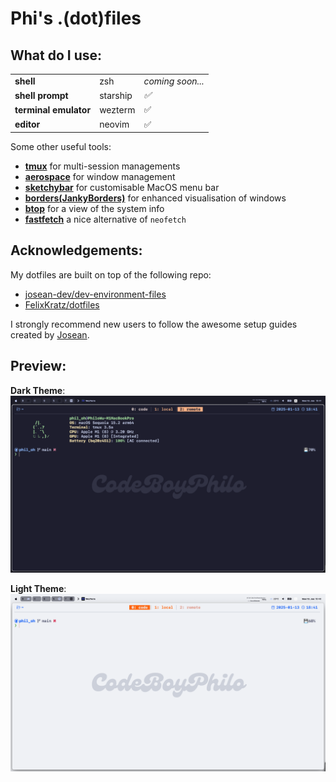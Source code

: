 # Phi's .(dot)files

## What do I use:

<table>
    <tr>
        <td><strong>shell</strong></td>
        <td>zsh</td>
        <td><em>coming soon...</em></td>
    </tr>
    <tr>
        <td><strong>shell prompt</strong></td>
        <td>starship</td>
        <td><em>✅</em></td>
    </tr>
    <tr>
        <td><strong>terminal emulator</strong></td>
        <td>wezterm</td>
        <td>✅</td>
    </tr>
    <tr>
        <td><strong>editor</strong></td>
        <td>neovim</td>
        <td>✅</td>
    </tr>
</table>

Some other useful tools:

- [**tmux**](https://github.com/tmux/tmux) for multi-session managements
- [**aerospace**](https://github.com/nikitabobko/AeroSpace) for window management
- [**sketchybar**](https://github.com/FelixKratz/SketchyBar) for customisable MacOS menu bar
- [**borders(JankyBorders)**](https://github.com/FelixKratz/JankyBorders) for enhanced visualisation of windows
- [**btop**](https://github.com/aristocratos/btop) for a view of the system info
- [**fastfetch**](https://github.com/fastfetch-cli/fastfetch) a nice alternative of `neofetch`

## Acknowledgements:

My dotfiles are built on top of the following repo:

- [josean-dev/dev-environment-files](https://github.com/josean-dev/dev-environment-files)
- [FelixKratz/dotfiles](https://github.com/FelixKratz/dotfiles)

I strongly recommend new users to follow the awesome setup guides created by [Josean](https://youtube.com/playlist?list=PLnu5gT9QrFg36OehOdECFvxFFeMHhb_07).

## Preview:

**Dark Theme**:
![Dark Theme](assets/light_theme.png)

**Light Theme**:
![Light Theme](assets/dark_theme.png)
